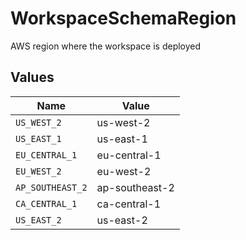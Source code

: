 # WorkspaceSchemaRegion

AWS region where the workspace is deployed


## Values

| Name             | Value            |
| ---------------- | ---------------- |
| `US_WEST_2`      | us-west-2        |
| `US_EAST_1`      | us-east-1        |
| `EU_CENTRAL_1`   | eu-central-1     |
| `EU_WEST_2`      | eu-west-2        |
| `AP_SOUTHEAST_2` | ap-southeast-2   |
| `CA_CENTRAL_1`   | ca-central-1     |
| `US_EAST_2`      | us-east-2        |